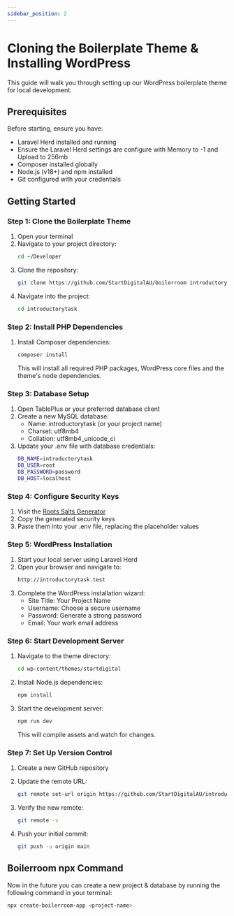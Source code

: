 ```yaml
---
sidebar_position: 2
---
```


# Cloning the Boilerplate Theme & Installing WordPress

This guide will walk you through setting up our WordPress boilerplate theme for local development.

## Prerequisites

Before starting, ensure you have:

- Laravel Herd installed and running
- Ensure the Laravel Herd settings are configure with Memory to -1 and Upload to 256mb
- Composer installed globally
- Node.js (v18+) and npm installed
- Git configured with your credentials

## Getting Started

### Step 1: Clone the Boilerplate Theme

1. Open your terminal
2. Navigate to your project directory:
   ```bash
   cd ~/Developer
   ```
3. Clone the repository:
   ```bash
   git clone https://github.com/StartDigitalAU/boilerroom introductorytask
   ```
3. Navigate into the project:
   ```bash
   cd introductorytask
   ```

### Step 2: Install PHP Dependencies

1. Install Composer dependencies:
   ```bash
   composer install
   ```
   This will install all required PHP packages, WordPress core files and the theme's node dependencies.

### Step 3: Database Setup

1. Open TablePlus or your preferred database client
2. Create a new MySQL database:
   - Name: introductorytask (or your project name)
   - Charset: utf8mb4
   - Collation: utf8mb4_unicode_ci
3. Update your .env file with database credentials:
   ```bash
   DB_NAME=introductorytask
   DB_USER=root
   DB_PASSWORD=password
   DB_HOST=localhost
   ```

### Step 4: Configure Security Keys

1. Visit the [Roots Salts Generator](https://roots.io/salts.html)
2. Copy the generated security keys
3. Paste them into your .env file, replacing the placeholder values

### Step 5: WordPress Installation

1. Start your local server using Laravel Herd
2. Open your browser and navigate to:
   ```bash
   http://introductorytask.test
   ```
3. Complete the WordPress installation wizard:
   - Site Title: Your Project Name
   - Username: Choose a secure username
   - Password: Generate a strong password
   - Email: Your work email address

### Step 6: Start Development Server

1. Navigate to the theme directory:
   ```bash
   cd wp-content/themes/startdigital
   ```
2. Install Node.js dependencies:
   ```bash
   npm install
   ```
3. Start the development server:
   ```bash
   npm run dev
   ```
   This will compile assets and watch for changes.

### Step 7: Set Up Version Control

1. Create a new GitHub repository
2. Update the remote URL:
   ```bash
   git remote set-url origin https://github.com/StartDigitalAU/introductory-task
   ```
 
3. Verify the new remote:
   ```bash
   git remote -v
   ```
4. Push your initial commit:
   ```bash
   git push -u origin main
   ```

## Boilerroom npx Command
Now in the future you can create a new project & database by running the following command in your terminal:
```bash
npx create-boilerroom-app <project-name>
```
